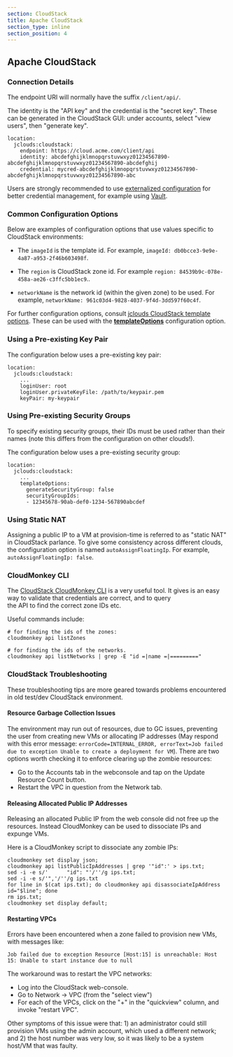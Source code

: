 ```yaml
---
section: CloudStack
title: Apache CloudStack
section_type: inline
section_position: 4
---
```


## Apache CloudStack

### Connection Details

The endpoint URI will normally have the suffix `/client/api/`.

The identity is the "API key" and the credential is the "secret key". These can be generated in 
the CloudStack GUI: under accounts, select "view users", then "generate key".

    location:
      jclouds:cloudstack:
        endpoint: https://cloud.acme.com/client/api
        identity: abcdefghijklmnopqrstuvwxyz01234567890-abcdefghijklmnopqrstuvwxyz01234567890-abcdefghij
        credential: mycred-abcdefghijklmnopqrstuvwxyz01234567890-abcdefghijklmnopqrstuvwxyz01234567890-abc

Users are strongly recommended to use 
[externalized configuration](/guide/ops/externalized-configuration.md) for better
credential management, for example using [Vault](https://www.vaultproject.io/).


### Common Configuration Options

Below are examples of configuration options that use values specific to CloudStack environments:

* The `imageId` is the template id. For example,
  `imageId: db0bcce3-9e9e-4a87-a953-2f46b603498f`.

* The `region` is CloudStack zone id.
  For example `region: 84539b9c-078e-458a-ae26-c3ffc5bb1ec9`..

* `networkName` is the network id (within the given zone) to be used. For example, 
  `networkName: 961c03d4-9828-4037-9f4d-3dd597f60c4f`.

For further configuration options, consult 
[jclouds CloudStack template options](https://jclouds.apache.org/reference/javadoc/1.9.x/org/jclouds/cloudstack/compute/options/CloudStackTemplateOptions.html).
These can be used with the **[templateOptions](#custom-template-options)** configuration option.


### Using a Pre-existing Key Pair

The configuration below uses a pre-existing key pair:

    location:
      jclouds:cloudstack:
        ...
        loginUser: root
        loginUser.privateKeyFile: /path/to/keypair.pem
        keyPair: my-keypair


### Using Pre-existing Security Groups

To specify existing security groups, their IDs must be used rather than their names (note this
differs from the configuration on other clouds!).
 
The configuration below uses a pre-existing security group:

    location:
      jclouds:cloudstack:
        ...
        templateOptions:
          generateSecurityGroup: false
          securityGroupIds:
          - 12345678-90ab-def0-1234-567890abcdef


### Using Static NAT

Assigning a public IP to a VM at provision-time is referred to as "static NAT" in CloudStack
parlance. To give some consistency across different clouds, the configuration option is named
`autoAssignFloatingIp`. For example, `autoAssignFloatingIp: false`.


### CloudMonkey CLI

The [CloudStack CloudMonkey CLI](https://cwiki.apache.org/confluence/display/CLOUDSTACK/CloudStack+cloudmonkey+CLI)
is a very useful tool. It gives is an easy way to validate that credentials are correct, and to query  
the API to find the correct zone IDs etc.

Useful commands include:

    # for finding the ids of the zones:
    cloudmonkey api listZones

    # for finding the ids of the networks.
    cloudmonkey api listNetworks | grep -E "id =|name =|========="


### CloudStack Troubleshooting

These troubleshooting tips are more geared towards problems encountered in old test/dev 
CloudStack environment.


#### Resource Garbage Collection Issues

The environment may run out of resources, due to GC issues, preventing the user from creating new 
VMs or allocating IP addresses (May respond with this error message: 
`errorCode=INTERNAL_ERROR, errorText=Job failed due to exception Unable to create a deployment for VM`). 
There are two options worth checking it to enforce clearing up the zombie resources:

* Go to the Accounts tab in the webconsole and tap on the Update Resource Count button.
* Restart the VPC in question from the Network tab.


#### Releasing Allocated Public IP Addresses

Releasing an allocated Public IP from the web console did not free up the resources. Instead 
CloudMonkey can be used to dissociate IPs and expunge VMs.

Here is a CloudMonkey script to dissociate any zombie IPs:

    cloudmonkey set display json;
    cloudmonkey api listPublicIpAddresses | grep '"id":' > ips.txt; 
    sed -i -e s/'      "id": "'/''/g ips.txt;
    sed -i -e s/'",'/''/g ips.txt
    for line in $(cat ips.txt); do cloudmonkey api disassociateIpAddress id="$line"; done
    rm ips.txt;
    cloudmonkey set display default;


#### Restarting VPCs

Errors have been encountered when a zone failed to provision new VMs, with messages like:

    Job failed due to exception Resource [Host:15] is unreachable: Host 15: Unable to start instance due to null

The workaround was to restart the VPC networks:

* Log into the CloudStack web-console.
* Go to Network -> VPC (from the "select view")
* For each of the VPCs, click on the "+" in the "quickview" column, and invoke "restart VPC".

Other symptoms of this issue were that: 1) an administrator could still provision VMs using 
the admin account, which used a different network; and 2) the host number was very low, so it 
was likely to be a system host/VM that was faulty.
